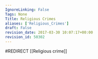 ```yaml
---
IgnoreLinking: False
Tags: None
Title: Religious Crimes
aliases: ['Religious_Crimes']
draft: False
revision_date: 2017-03-30 10:07:17+00:00
revision_id: 50302
---
```


#REDIRECT [[Religious crime]]